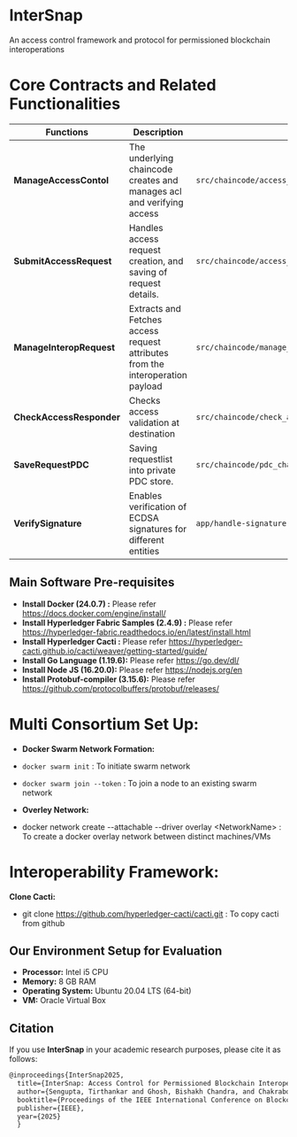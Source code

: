 # InterSnap
An access control framework and protocol for permissioned blockchain interoperations



# Core Contracts and Related Functionalities

| Functions| Description | Folder Path |
|---------------------|-------------|------------|
| **ManageAccessContol**  | The underlying chaincode creates and manages acl and verifying access  |`src/chaincode/access_setup/ManageAccessContol.go` |
| **SubmitAccessRequest**   | Handles access request creation, and saving of request details. | `src/chaincode/access_contol/SubmitAccessRequest.go` |
| **ManageInteropRequest**   | Extracts and Fetches access request attributes from the interoperation payload| `src/chaincode/manage_interop_request/manage_interop_request_chaincode.go` |
| **CheckAccessResponder**   | Checks access validation at destination | `src/chaincode/check_access_policy_dest/CheckaccessResponder.go` |
| **SaveRequestPDC**   | Saving requestlist into private PDC store. | `src/chaincode/pdc_chaincode/saveRequestPDC.go` |
| **VerifySignature** | Enables verification of ECDSA signatures for different entities | `app/handle-signature-app/server.js` |



## Main Software Pre-requisites
- **Install Docker (24.0.7) :** Please refer https://docs.docker.com/engine/install/
- **Install Hyperledger Fabric Samples (2.4.9) :** Please refer https://hyperledger-fabric.readthedocs.io/en/latest/install.html
- **Install Hyperledger Cacti :** Please refer https://hyperledger-cacti.github.io/cacti/weaver/getting-started/guide/  
- **Install Go Language (1.19.6):** Please refer https://go.dev/dl/ 
- **Install Node JS (16.20.0):** Please refer https://nodejs.org/en
- **Install Protobuf-compiler (3.15.6):** Please refer https://github.com/protocolbuffers/protobuf/releases/

   
# Multi Consortium Set Up:
- **Docker Swarm Network Formation:** 
 - `docker swarm init` : To initiate swarm network
 - `docker swarm join --token` : To join a node to an existing swarm network

 - **Overley Network:** 
 - docker network create --attachable --driver overlay &lt;NetworkName&gt; : To create a docker overlay network between distinct machines/VMs

 # Interoperability Framework:
**Clone Cacti:**
 - git clone https://github.com/hyperledger-cacti/cacti.git : To copy cacti from github


## Our Environment Setup for Evaluation

- **Processor:** Intel i5 CPU  
- **Memory:** 8 GB RAM  
- **Operating System:** Ubuntu 20.04 LTS (64-bit)
- **VM:** Oracle Virtual Box

## Citation

If you use **InterSnap** in your academic research purposes, please cite it as follows:

```latex
@inproceedings{InterSnap2025,
  title={InterSnap: Access Control for Permissioned Blockchain Interoperation},
  author={Sengupta, Tirthankar and Ghosh, Bishakh Chandra, and Chakraborty, Sandip and Sural, Shamik},
  booktitle={Proceedings of the IEEE International Conference on Blockchain and Cryptocurrency (ICBC)},
  publisher={IEEE},
  year={2025}
  }

